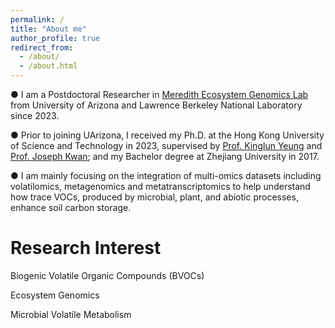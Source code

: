 ```yaml
---
permalink: /
title: "About me"
author_profile: true
redirect_from: 
  - /about/
  - /about.html
---
```


● I am a Postdoctoral Researcher in [Meredith Ecosystem Genomics Lab](https://www.laurameredith.com/) from University of Arizona and Lawrence Berkeley National Laboratory since 2023.

● Prior to joining UArizona, I received my Ph.D. at the Hong Kong University of Science and Technology in 2023, supervised by [Prof. Kinglun Yeung](https://www.kinglunyeung.com/) and [Prof. Joseph Kwan](https://www.hkust-gz.edu.cn/people/joseph-kai-cho-kwan/); and my Bachelor degree at Zhejiang University in 2017.

● I am mainly focusing on the integration of multi-omics datasets including volatilomics, metagenomics and metatranscriptomics to help understand how trace VOCs, produced by microbial, plant, and abiotic processes, enhance soil carbon storage.

Research Interest
======
Biogenic Volatile Organic Compounds (BVOCs)

Ecosystem Genomics

Microbial Volatile Metabolism
